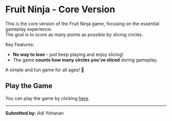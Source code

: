 # Fruit Ninja - Core Version

This is the core version of the Fruit Ninja game, focusing on the essential gameplay experience.  
The goal is to score as many points as possible by slicing circles.  

Key Features:
- **No way to lose** – just keep playing and enjoy slicing!
- The game **counts how many circles you’ve sliced** during gameplay.

A simple and fun game for all ages! 🍉  

## Play the Game
You can play the game by clicking [here](https://adi-yohanan.itch.io/fruitninja).

---

**Submitted by:** Adi Yohanan
